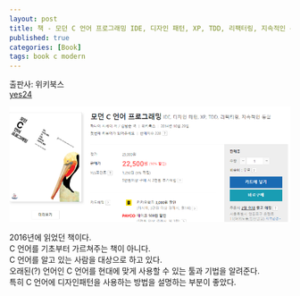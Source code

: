 ```yaml
---
layout: post
title: 책 - 모던 C 언어 프로그래밍 IDE, 디자인 패턴, XP, TDD, 리팩터링, 지속적인 통합
published: true
categories: [Book]
tags: book c modern
---
```

출판사: 위키북스  
[yes24](http://www.yes24.com/24/goods/14891750)  
    
![](/images/books/001.PNG)   
   
2016년에 읽었던 책이다.     
C 언어를 기초부터 가르쳐주는 책이 아니다.  
C 언어를 알고 있는 사람을 대상으로 하고 있다.  
오래된(?) 언어인 C 언어를 현대에 맞게 사용할 수 있는 툴과 기법을 알려준다.  
특히 C 언어에 디자인패턴을 사용하는 방법을 설명하는 부분이 좋았다.   
  